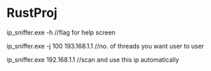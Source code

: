 # RustProj

ip_sniffer.exe -h //flag for help screen

ip_sniffer.exe -j 100 193.168.1.1 //no. of threads  you want user to user

ip_sniffer.exe 192.168.1.1 //scan and use this ip automatically
